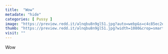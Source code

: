 ```yaml
---
title:  "Wow"
metadate: "hide"
categories: [ Pussy ]
image: "https://preview.redd.it/alnqbu8n9gl51.jpg?auto=webp&s=c4c85ec2ef0fa1877581ea46b59f17b5957085b4"
thumb: "https://preview.redd.it/alnqbu8n9gl51.jpg?width=1080&crop=smart&auto=webp&s=db50dfdfa844269a85b83a679b566dbb861d9f70"
visit: ""
---
```

Wow
